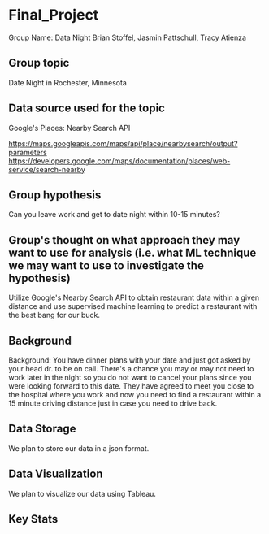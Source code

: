 # Final_Project
Group Name: Data Night
Brian Stoffel, Jasmin Pattschull, Tracy Atienza
## Group topic
Date Night in Rochester, Minnesota

## Data source used for the topic
Google's Places: Nearby Search API

https://maps.googleapis.com/maps/api/place/nearbysearch/output?parameters
https://developers.google.com/maps/documentation/places/web-service/search-nearby

## Group hypothesis
Can you leave work and get to date night within 10-15 minutes?

## Group's thought on what approach they may want to use for analysis (i.e. what ML technique we may want to use to investigate the hypothesis)
Utilize Google's Nearby Search API to obtain restaurant data within a given distance and use supervised machine learning to predict a restaurant with the best bang for our buck.

## Background
Background: You have dinner plans with your date and just got asked by your head dr. to be on call. There's a chance you may or may not need to work later in the night so you do not want to cancel your plans since you were looking forward to this date. They have agreed to meet you close to the hospital where you work and now you need to find a restaurant within a 15 minute driving distance just in case you need to drive back.

## Data Storage
We plan to store our data in a json format.

## Data Visualization
We plan to visualize our data using Tableau.

## Key Stats
